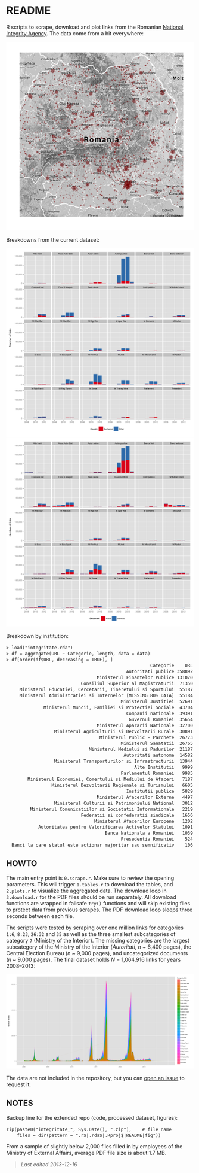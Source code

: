 # README

R scripts to scrape, download and plot links from the Romanian [National Integrity Agency](http://integritate.eu/). The data come from a bit everywhere:

![](fig9_geo.png)

Breakdowns from the current dataset:

![](fig1_county.png)
![](fig2_type.png)

Breakdown by institution: 

    > load("integritate.rda")
    > df = aggregate(URL ~ Categorie, length, data = data)
    > df[order(df$URL, decreasing = TRUE), ]
                                                          Categorie    URL
                                                 Autoritati publice 358892
                                      Ministerul Finantelor Publice 131070
                                Consiliul Superior al Magistraturii  71350
         Ministerul Educatiei, Cercetarii, Tineretului si Sportului  55187
         Ministerul Administratiei si Internelor [MISSING 80% DATA]  55184
                                               Ministerul Justitiei  52691
                  Ministerul Muncii, Familiei si Protectiei Sociale  43704
                                                 Companii nationale  39391
                                                  Guvernul Romaniei  35654
                                      Ministerul Apararii Nationale  32700
                      Ministerul Agriculturii si Dezvoltarii Rurale  30891
                                       Ministerul Public - Parchete  26773
                                               Ministerul Sanatatii  26765
                                   Ministerul Mediului si Padurilor  21187
                                                Autoritati autonome  14582
                      Ministerul Transporturilor si Infrastructurii  13944
                                                    Alte Institutii   9999
                                               Parlamentul Romaniei   9985
            Ministerul Economiei, Comertului si Mediului de Afaceri   7187
                     Ministerul Dezvoltarii Regionale si Turismului   6605
                                                 Institutii publice   5829
                                      Ministerul Afacerilor Externe   4497
                      Ministerul Culturii si Patrimoniului National   3012
             Ministerul Comunicatiilor si Societatii Informationale   2219
                                Federatii si confederatii sindicale   1656
                                     Ministerul Afacerilor Europene   1202
                Autoritatea pentru Valorificarea Activelor Statului   1091
                                         Banca Nationala a Romaniei   1039
                                               Presedentia Romaniei    524
      Banci la care statul este actionar majoritar sau semnificativ    106

## HOWTO

The main entry point is `0.scrape.r`. Make sure to review the opening parameters. This will trigger `1.tables.r` to download the tables, and `2.plots.r` to visualize the aggregated data. The download loop in `3.download.r` for the PDF files should be run separately. All download functions are wrapped in failsafe `try()` functions and will skip existing files to protect data from previous scrapes. The PDF download loop sleeps three seconds between each file.

The scripts were tested by scraping over one million links for categories `1:6`, `8:23`, `26:32` and `35` as well as the three smallest subcategories of category `7` (Ministry of the Interior). The missing categories are the largest subcategory of the Ministry of the Interior (_Autoritati_, _n_ ~ 6,400 pages), the Central Election Bureau (_n_ ~ 9,000 pages), and uncategorized documents (_n_ ~ 9,000 pages). The final dataset holds _N_ = 1,064,916 links for years 2008–2013:

![](fig4_week.png)

The data are not included in the repository, but you can [open an issue](issues) to request it.

## NOTES

Backup line for the extended repo (code, processed dataset, figures):

    zip(paste0("integritate_", Sys.Date(), ".zip"),    # file name
        files = dir(pattern = ".r$|.rda$|.Rproj$|README|fig"))

From a sample of slightly below 2,000 files filled in by employees of the Ministry of External Affairs, average PDF file size is about 1.7 MB.

> _Last edited 2013-12-16_
